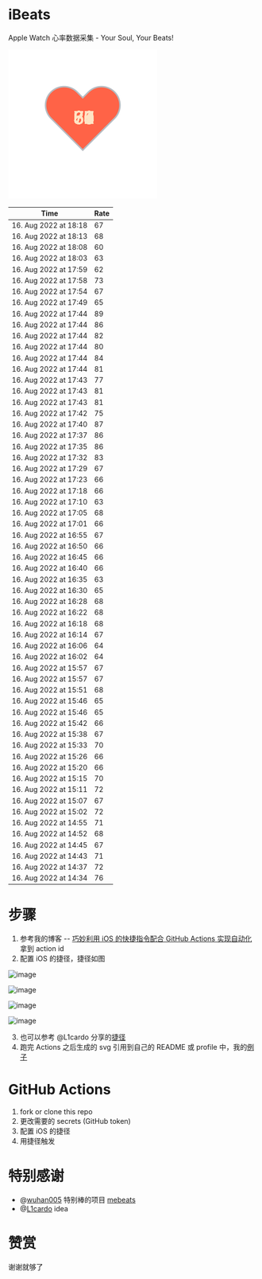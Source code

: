 # iBeats
Apple Watch 心率数据采集 - Your Soul, Your Beats!

![](./files/heart.svg)

<!--START_SECTION:my_heart_rate-->
| Time | Rate | 
 | ---- | ---- | 
| 16. Aug 2022 at 18:18 | 67 |
| 16. Aug 2022 at 18:13 | 68 |
| 16. Aug 2022 at 18:08 | 60 |
| 16. Aug 2022 at 18:03 | 63 |
| 16. Aug 2022 at 17:59 | 62 |
| 16. Aug 2022 at 17:58 | 73 |
| 16. Aug 2022 at 17:54 | 67 |
| 16. Aug 2022 at 17:49 | 65 |
| 16. Aug 2022 at 17:44 | 89 |
| 16. Aug 2022 at 17:44 | 86 |
| 16. Aug 2022 at 17:44 | 82 |
| 16. Aug 2022 at 17:44 | 80 |
| 16. Aug 2022 at 17:44 | 84 |
| 16. Aug 2022 at 17:44 | 81 |
| 16. Aug 2022 at 17:43 | 77 |
| 16. Aug 2022 at 17:43 | 81 |
| 16. Aug 2022 at 17:43 | 81 |
| 16. Aug 2022 at 17:42 | 75 |
| 16. Aug 2022 at 17:40 | 87 |
| 16. Aug 2022 at 17:37 | 86 |
| 16. Aug 2022 at 17:35 | 86 |
| 16. Aug 2022 at 17:32 | 83 |
| 16. Aug 2022 at 17:29 | 67 |
| 16. Aug 2022 at 17:23 | 66 |
| 16. Aug 2022 at 17:18 | 66 |
| 16. Aug 2022 at 17:10 | 63 |
| 16. Aug 2022 at 17:05 | 68 |
| 16. Aug 2022 at 17:01 | 66 |
| 16. Aug 2022 at 16:55 | 67 |
| 16. Aug 2022 at 16:50 | 66 |
| 16. Aug 2022 at 16:45 | 66 |
| 16. Aug 2022 at 16:40 | 66 |
| 16. Aug 2022 at 16:35 | 63 |
| 16. Aug 2022 at 16:30 | 65 |
| 16. Aug 2022 at 16:28 | 68 |
| 16. Aug 2022 at 16:22 | 68 |
| 16. Aug 2022 at 16:18 | 68 |
| 16. Aug 2022 at 16:14 | 67 |
| 16. Aug 2022 at 16:06 | 64 |
| 16. Aug 2022 at 16:02 | 64 |
| 16. Aug 2022 at 15:57 | 67 |
| 16. Aug 2022 at 15:57 | 67 |
| 16. Aug 2022 at 15:51 | 68 |
| 16. Aug 2022 at 15:46 | 65 |
| 16. Aug 2022 at 15:46 | 65 |
| 16. Aug 2022 at 15:42 | 66 |
| 16. Aug 2022 at 15:38 | 67 |
| 16. Aug 2022 at 15:33 | 70 |
| 16. Aug 2022 at 15:26 | 66 |
| 16. Aug 2022 at 15:20 | 66 |
| 16. Aug 2022 at 15:15 | 70 |
| 16. Aug 2022 at 15:11 | 72 |
| 16. Aug 2022 at 15:07 | 67 |
| 16. Aug 2022 at 15:02 | 72 |
| 16. Aug 2022 at 14:55 | 71 |
| 16. Aug 2022 at 14:52 | 68 |
| 16. Aug 2022 at 14:45 | 67 |
| 16. Aug 2022 at 14:43 | 71 |
| 16. Aug 2022 at 14:37 | 72 |
| 16. Aug 2022 at 14:34 | 76 |

<!--END_SECTION:my_heart_rate-->

# 步骤
1. 参考我的博客 -- [巧妙利用 iOS 的快捷指令配合 GitHub Actions 实现自动化](https://github.com/yihong0618/gitblog/issues/198) 拿到 action id
2. 配置 iOS 的捷径，捷径如图

![image](https://user-images.githubusercontent.com/15976103/122154218-0db0b480-ce97-11eb-93bb-5aec07c558dc.png)

![image](https://user-images.githubusercontent.com/15976103/122154236-186b4980-ce97-11eb-8e4b-70551a0391ae.png)

![image](https://user-images.githubusercontent.com/15976103/122154268-2d47dd00-ce97-11eb-902e-3acf292265a9.png)

![image](https://user-images.githubusercontent.com/15976103/122174055-fa144680-ceb4-11eb-9be2-3eb83cd516f7.png)

3. 也可以参考 @L1cardo 分享的[捷径](https://www.icloud.com/shortcuts/6ab6047b459c41ad822ad6b94b1c03d4)
4. 跑完 Actions 之后生成的 svg 引用到自己的 README 或 profile 中，我的[例子](https://github.com/yihong0618) 

# GitHub Actions

1. fork or clone this repo
2. 更改需要的 secrets (GitHub token)
3. 配置 iOS 的捷径
4. 用捷径触发

# 特别感谢
- @[wuhan005](https://github.com/wuhan005) 特别棒的项目 [mebeats](https://github.com/wuhan005/mebeats)
- @[L1cardo](https://github.com/L1cardo) idea

# 赞赏
谢谢就够了
